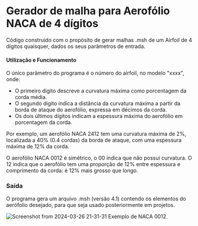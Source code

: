 # Gerador de malha para Aerofólio NACA de 4 dígitos
Código construído com o propósito de gerar malhas .msh de um Airfoil de 4 dígitos quaisquer, dados os seus parâmetros de entrada.

#### Utilização e Funcionamento
O único parâmetro do programa é o número do airfoil, no modelo "xxxx", onde: </br>

- O primeiro dígito descreve a curvatura máxima como porcentagem da corda média.</br>
- O segundo dígito indica a distância da curvatura máxima a partir da borda de ataque do aerofólio, expressa em décimos da corda. </br>
- Os dois últimos dígitos indicam a espessura máxima do aerofólio em porcentagem da corda.

Por exemplo, um aerofólio NACA 2412 tem uma curvatura máxima de 2%, localizada a 40% (0.4 cordas) da borda de ataque, com uma espessura máxima de 12% da corda. </br>

O aerofólio NACA 0012 é simétrico, o 00 indica que não possui curvatura. O 12 indica que o aerofólio tem uma proporção de 12% entre espessura e comprimento da corda: é 12% mais grosso que longo. </br>

### Saída
O programa gera um arquivo .msh (versão 4.1) contendo os elementos do aerófolio desejado, para que seja usado posteriormente em projetos.

![Screenshot from 2024-03-26 21-31-31](https://github.com/victorrangel10/gmsh/assets/130004595/1af4a1e3-2e50-4669-b1cd-39a95bb9cc5b)
Exemplo de NACA 0012.



